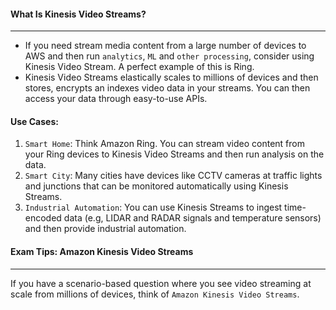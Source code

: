 #### What Is Kinesis Video Streams?

___

* If you need stream media content from a large number of devices to AWS and then run `analytics`, `ML`
  and `other processing`, consider using Kinesis Video Stream. A perfect example of this is Ring.
* Kinesis Video Streams elastically scales to millions of devices and then stores, encrypts an indexes video data in
  your streams. You can then access your data through easy-to-use APIs.

#### Use Cases:

1. `Smart Home`: Think Amazon Ring. You can stream video content from your Ring devices to Kinesis Video Streams and
   then run analysis on the data.
2. `Smart City`: Many cities have devices like CCTV cameras at traffic lights and junctions that can be monitored
   automatically using Kinesis Streams.
3. `Industrial Automation`: You can use Kinesis Streams to ingest time-encoded data (e.g, LIDAR and RADAR signals and
   temperature sensors) and then provide industrial automation.

#### Exam Tips: Amazon Kinesis Video Streams

___
If you have a scenario-based question where you see video streaming at scale from millions of devices, think
of `Amazon Kinesis Video Streams`.